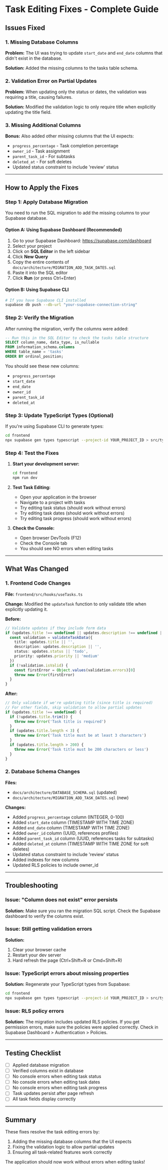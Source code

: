 # Task Editing Fixes - Complete Guide

## Issues Fixed

### 1. Missing Database Columns
**Problem:** The UI was trying to update `start_date` and `end_date` columns that didn't exist in the database.

**Solution:** Added the missing columns to the tasks table schema.

### 2. Validation Error on Partial Updates
**Problem:** When updating only the status or dates, the validation was requiring a title, causing failures.

**Solution:** Modified the validation logic to only require title when explicitly updating the title field.

### 3. Missing Additional Columns
**Bonus:** Also added other missing columns that the UI expects:
- `progress_percentage` - Task completion percentage
- `owner_id` - Task assignment
- `parent_task_id` - For subtasks
- `deleted_at` - For soft deletes
- Updated status constraint to include 'review' status

---

## How to Apply the Fixes

### Step 1: Apply Database Migration

You need to run the SQL migration to add the missing columns to your Supabase database.

#### Option A: Using Supabase Dashboard (Recommended)

1. Go to your Supabase Dashboard: https://supabase.com/dashboard
2. Select your project
3. Click on **SQL Editor** in the left sidebar
4. Click **New Query**
5. Copy the entire contents of `docs/architecture/MIGRATION_ADD_TASK_DATES.sql`
6. Paste it into the SQL editor
7. Click **Run** (or press Ctrl+Enter)

#### Option B: Using Supabase CLI

```bash
# If you have Supabase CLI installed
supabase db push --db-url "your-supabase-connection-string"
```

### Step 2: Verify the Migration

After running the migration, verify the columns were added:

```sql
-- Run this in the SQL Editor to check the tasks table structure
SELECT column_name, data_type, is_nullable
FROM information_schema.columns
WHERE table_name = 'tasks'
ORDER BY ordinal_position;
```

You should see these new columns:
- `progress_percentage`
- `start_date`
- `end_date`
- `owner_id`
- `parent_task_id`
- `deleted_at`

### Step 3: Update TypeScript Types (Optional)

If you're using Supabase CLI to generate types:

```bash
cd frontend
npx supabase gen types typescript --project-id YOUR_PROJECT_ID > src/types/database.types.ts
```

### Step 4: Test the Fixes

1. **Start your development server:**
   ```bash
   cd frontend
   npm run dev
   ```

2. **Test Task Editing:**
   - Open your application in the browser
   - Navigate to a project with tasks
   - Try editing task status (should work without errors)
   - Try editing task dates (should work without errors)
   - Try editing task progress (should work without errors)

3. **Check the Console:**
   - Open browser DevTools (F12)
   - Check the Console tab
   - You should see NO errors when editing tasks

---

## What Was Changed

### 1. Frontend Code Changes

**File:** `frontend/src/hooks/useTasks.ts`

**Change:** Modified the `updateTask` function to only validate title when explicitly updating it.

**Before:**
```typescript
// Validate updates if they include form data
if (updates.title !== undefined || updates.description !== undefined || updates.status !== undefined) {
  const validation = validateTaskData({
    title: updates.title || '',
    description: updates.description || '',
    status: updates.status || 'todo',
    priority: updates.priority || 'medium'
  })
  if (!validation.isValid) {
    const firstError = Object.values(validation.errors)[0]
    throw new Error(firstError)
  }
}
```

**After:**
```typescript
// Only validate if we're updating title (since title is required)
// For other fields, skip validation to allow partial updates
if (updates.title !== undefined) {
  if (!updates.title.trim()) {
    throw new Error('Task title is required')
  }
  if (updates.title.length < 3) {
    throw new Error('Task title must be at least 3 characters')
  }
  if (updates.title.length > 200) {
    throw new Error('Task title must be 200 characters or less')
  }
}
```

### 2. Database Schema Changes

**Files:**
- `docs/architecture/DATABASE_SCHEMA.sql` (updated)
- `docs/architecture/MIGRATION_ADD_TASK_DATES.sql` (new)

**Changes:**
- Added `progress_percentage` column (INTEGER, 0-100)
- Added `start_date` column (TIMESTAMP WITH TIME ZONE)
- Added `end_date` column (TIMESTAMP WITH TIME ZONE)
- Added `owner_id` column (UUID, references profiles)
- Added `parent_task_id` column (UUID, references tasks for subtasks)
- Added `deleted_at` column (TIMESTAMP WITH TIME ZONE for soft deletes)
- Updated status constraint to include 'review' status
- Added indexes for new columns
- Updated RLS policies to include owner_id

---

## Troubleshooting

### Issue: "Column does not exist" error persists

**Solution:** Make sure you ran the migration SQL script. Check the Supabase dashboard to verify the columns exist.

### Issue: Still getting validation errors

**Solution:** 
1. Clear your browser cache
2. Restart your dev server
3. Hard refresh the page (Ctrl+Shift+R or Cmd+Shift+R)

### Issue: TypeScript errors about missing properties

**Solution:** Regenerate your TypeScript types from Supabase:
```bash
cd frontend
npx supabase gen types typescript --project-id YOUR_PROJECT_ID > src/types/database.types.ts
```

### Issue: RLS policy errors

**Solution:** The migration includes updated RLS policies. If you get permission errors, make sure the policies were applied correctly. Check in Supabase Dashboard > Authentication > Policies.

---

## Testing Checklist

- [ ] Applied database migration
- [ ] Verified columns exist in database
- [ ] No console errors when editing task status
- [ ] No console errors when editing task dates
- [ ] No console errors when editing task progress
- [ ] Task updates persist after page refresh
- [ ] All task fields display correctly

---

## Summary

These fixes resolve the task editing errors by:
1. Adding the missing database columns that the UI expects
2. Fixing the validation logic to allow partial updates
3. Ensuring all task-related features work correctly

The application should now work without errors when editing tasks!


